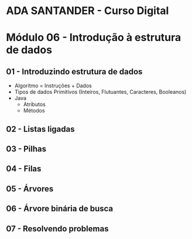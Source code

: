 # ADA SANTANDER - Curso Digital
# Módulo 06 - Introdução à estrutura de dados

## 01 - Introduzindo estrutura de dados
* Algoritmo  = Instruções + Dados
* Tipos de dados Primitivos (Inteiros, Flutuantes, Caracteres, Booleanos)
* Java
  * Atributos
  * Métodos

## 02 - Listas ligadas


## 03 - Pilhas


## 04 - Filas


## 05 - Árvores


## 06 - Árvore binária de busca


## 07 - Resolvendo problemas
